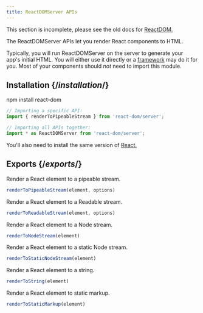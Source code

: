 ```yaml
---
title: ReactDOMServer APIs
---
```


<Wip>

This section is incomplete, please see the old docs for [ReactDOM.](https://reactjs.org/docs/react-dom.html)

</Wip>


<Intro>

The ReactDOMServer APIs let you render React components to HTML.

</Intro>

Typically, you will run ReactDOMServer on the server to generate your app's initial HTML. You will either use it directly or a [framework](/learn/start-a-new-react-project#building-with-react-and-a-framework) may do it for you. Most of your components should *not* need to import this module.

## Installation {/*installation*/}

<PackageImport>

<TerminalBlock>

npm install react-dom

</TerminalBlock>

```js
// Importing a specific API:
import { renderToPipeableStream } from 'react-dom/server';

// Importing all APIs together:
import * as ReactDOMServer from 'react-dom/server';
```

</PackageImport>

You'll also need to install the same version of [React.](/apis/react)

## Exports {/*exports*/}

<YouWillLearnCard title="renderToPipeableStream" path="/apis/react-dom/server/renderToPipeableStream">

Render a React element to a pipeable stream.

```js
renderToPipeableStream(element, options)
```

</YouWillLearnCard>

<YouWillLearnCard title="renderToReadableStream" path="/apis/react-dom/server/renderToReadableStream">

Render a React element to a Readable stream.

```js
renderToReadableStream(element, options)
```

</YouWillLearnCard>

<YouWillLearnCard title="renderToNodeStream" path="/apis/react-dom/server/renderToNodeStream">

Render a React element to a Node stream.

```js
renderToNodeStream(element)
```

</YouWillLearnCard>

<YouWillLearnCard title="renderToStaticNodeStream" path="/apis/react-dom/server/renderToStaticNodeStream">

Render a React element to a static Node stream.

```js
renderToStaticNodeStream(element)
```

</YouWillLearnCard>

<YouWillLearnCard title="renderToString" path="/apis/react-dom/server/renderToString">

Render a React element to a string.

```js
renderToString(element)
```

</YouWillLearnCard>

<YouWillLearnCard title="renderToStaticMarkup" path="/apis/react-dom/server/renderToStaticMarkup">

Render a React element to static markup.

```js
renderToStaticMarkup(element)
```

</YouWillLearnCard>
